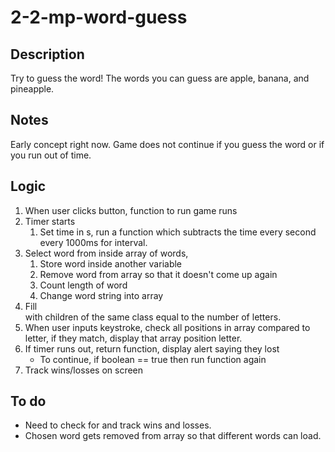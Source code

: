 # 2-2-mp-word-guess

## Description

Try to guess the word! The words you can guess are apple, banana, and pineapple. 

## Notes

Early concept right now. Game does not continue if you guess the word or if you run out of time. 

## Logic

1. When user clicks button, function to run game runs
1. Timer starts
    1. Set time in s, run a function which subtracts the time every second every 1000ms for interval. 
1. Select word from inside array of words, 
    1. Store word inside another variable
    1. Remove word from array so that it doesn't come up again
    1. Count length of word
    1. Change word string into array
1. Fill <div id=word> with children of the same class equal to the number of letters. 
1. When user inputs keystroke, check all positions in array compared to letter, 
if they match, display that array position letter. 
1. If timer runs out, return function, display alert saying they lost 
    * To continue, if boolean == true then run function again
1. Track wins/losses on screen

## To do
* Need to check for and track wins and losses. 
* Chosen word gets removed from array so that different words can load. 
